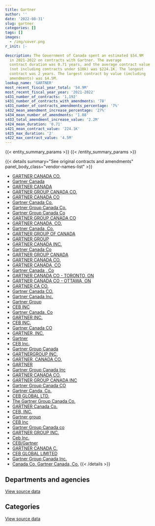 ```yaml
---
title: Gartner
author: ''
date: '2022-08-31'
slug: gartner
categories: []
tags: []
images:
  - /img/cover.png
r_init: |-
  
description: The Government of Canada spent an estimated $54.9M
  in 2021-2022 on contracts with Gartner. The average
  contract duration was 0.71 years, and the average contract value
  (not including contracts under $10k) was $224.1K. The longest
  contract was 2 years. The largest contract by value (including
  amendments) was $4.5M.
lookup_name: 'GARTNER'
most_recent_fiscal_year_total: '54.9M'
most_recent_fiscal_year_year: '2021-2022'
s431_number_of_contracts: '1,192'
s431_number_of_contracts_with_amendments: '78'
s431_number_of_contracts_amendments_percentage: '7%'
s432_mean_amendment_increase_percentage: '27%'
s434_mean_number_of_amendments: '1.08'
s433_total_amendment_increase_value: '2.2M'
s424_mean_duration: '0.71'
s421_mean_contract_value: '224.1K'
s425_max_duration: '2'
s422_max_contract_value: '4.5M'
---
```


<script src="/rmarkdown-libs/htmlwidgets/htmlwidgets.js"></script>
<link href="/rmarkdown-libs/datatables-css/datatables-crosstalk.css" rel="stylesheet" />
<script src="/rmarkdown-libs/datatables-binding/datatables.js"></script>
<script src="/rmarkdown-libs/jquery/jquery-3.6.0.min.js"></script>
<link href="/rmarkdown-libs/dt-core-bootstrap/css/dataTables.bootstrap.min.css" rel="stylesheet" />
<link href="/rmarkdown-libs/dt-core-bootstrap/css/dataTables.bootstrap.extra.css" rel="stylesheet" />
<script src="/rmarkdown-libs/dt-core-bootstrap/js/jquery.dataTables.min.js"></script>
<script src="/rmarkdown-libs/dt-core-bootstrap/js/dataTables.bootstrap.min.js"></script>
<link href="/rmarkdown-libs/crosstalk/css/crosstalk.min.css" rel="stylesheet" />
<script src="/rmarkdown-libs/crosstalk/js/crosstalk.min.js"></script>
<script src="/rmarkdown-libs/htmlwidgets/htmlwidgets.js"></script>
<link href="/rmarkdown-libs/datatables-css/datatables-crosstalk.css" rel="stylesheet" />
<script src="/rmarkdown-libs/datatables-binding/datatables.js"></script>
<script src="/rmarkdown-libs/jquery/jquery-3.6.0.min.js"></script>
<link href="/rmarkdown-libs/dt-core-bootstrap/css/dataTables.bootstrap.min.css" rel="stylesheet" />
<link href="/rmarkdown-libs/dt-core-bootstrap/css/dataTables.bootstrap.extra.css" rel="stylesheet" />
<script src="/rmarkdown-libs/dt-core-bootstrap/js/jquery.dataTables.min.js"></script>
<script src="/rmarkdown-libs/dt-core-bootstrap/js/dataTables.bootstrap.min.js"></script>
<link href="/rmarkdown-libs/crosstalk/css/crosstalk.min.css" rel="stylesheet" />
<script src="/rmarkdown-libs/crosstalk/js/crosstalk.min.js"></script>

{{< entity_summary_params >}}
{{< /entity_summary_params >}}

{{< details summary="See original contracts and amendments" panel_body_class="vendor-names-list" >}}
- [GARTNER CANADA CO.](https://search.open.canada.ca/en/ct/?sort=contract_value_f%20desc&page=1&search_text=%22GARTNER%20CANADA%20CO.%22)
- [Gartner Canada](https://search.open.canada.ca/en/ct/?sort=contract_value_f%20desc&page=1&search_text=%22Gartner%20Canada%22)
- [GARTNER CANADA](https://search.open.canada.ca/en/ct/?sort=contract_value_f%20desc&page=1&search_text=%22GARTNER%20CANADA%22)
- [GARTNER GROUP CANADA CO.](https://search.open.canada.ca/en/ct/?sort=contract_value_f%20desc&page=1&search_text=%22GARTNER%20GROUP%20CANADA%20CO.%22)
- [GARTNER CANADA CO](https://search.open.canada.ca/en/ct/?sort=contract_value_f%20desc&page=1&search_text=%22GARTNER%20CANADA%20CO%22)
- [Gartner Canada Co.](https://search.open.canada.ca/en/ct/?sort=contract_value_f%20desc&page=1&search_text=%22Gartner%20Canada%20Co.%22)
- [Gartner Group Canada Co.](https://search.open.canada.ca/en/ct/?sort=contract_value_f%20desc&page=1&search_text=%22Gartner%20Group%20Canada%20Co.%22)
- [Gartner Group Canada Co](https://search.open.canada.ca/en/ct/?sort=contract_value_f%20desc&page=1&search_text=%22Gartner%20Group%20Canada%20Co%22)
- [GARTNER GROUP CANADA CO](https://search.open.canada.ca/en/ct/?sort=contract_value_f%20desc&page=1&search_text=%22GARTNER%20GROUP%20CANADA%20CO%22)
- [GARTNER CANADA, CO.](https://search.open.canada.ca/en/ct/?sort=contract_value_f%20desc&page=1&search_text=%22GARTNER%20CANADA%2c%20CO.%22)
- [Gartner Canada, Co.](https://search.open.canada.ca/en/ct/?sort=contract_value_f%20desc&page=1&search_text=%22Gartner%20Canada%2c%20Co.%22)
- [GARTNER GROUP OF CANADA](https://search.open.canada.ca/en/ct/?sort=contract_value_f%20desc&page=1&search_text=%22GARTNER%20GROUP%20OF%20CANADA%22)
- [GARTNER GROUP](https://search.open.canada.ca/en/ct/?sort=contract_value_f%20desc&page=1&search_text=%22GARTNER%20GROUP%22)
- [GARTNER CANADA INC.](https://search.open.canada.ca/en/ct/?sort=contract_value_f%20desc&page=1&search_text=%22GARTNER%20CANADA%20INC.%22)
- [Gartner Canada Co](https://search.open.canada.ca/en/ct/?sort=contract_value_f%20desc&page=1&search_text=%22Gartner%20Canada%20Co%22)
- [GARTNER GROUP CANADA](https://search.open.canada.ca/en/ct/?sort=contract_value_f%20desc&page=1&search_text=%22GARTNER%20GROUP%20CANADA%22)
- [GARTNER CANADA CO.](https://search.open.canada.ca/en/ct/?sort=contract_value_f%20desc&page=1&search_text=%22GARTNER%20%20CANADA%20CO.%22)
- [GARTNER CANADA, CO](https://search.open.canada.ca/en/ct/?sort=contract_value_f%20desc&page=1&search_text=%22GARTNER%20CANADA%2c%20CO%22)
- [Gartner Canada , Co](https://search.open.canada.ca/en/ct/?sort=contract_value_f%20desc&page=1&search_text=%22Gartner%20Canada%20%2c%20Co%22)
- [GARTNER CANADA CO - TORONTO, ON](https://search.open.canada.ca/en/ct/?sort=contract_value_f%20desc&page=1&search_text=%22GARTNER%20CANADA%20CO%20-%20TORONTO%2c%20ON%22)
- [GARTNER CANADA CO - OTTAWA, ON](https://search.open.canada.ca/en/ct/?sort=contract_value_f%20desc&page=1&search_text=%22GARTNER%20CANADA%20CO%20-%20OTTAWA%2c%20ON%22)
- [GARTNER CA CO.](https://search.open.canada.ca/en/ct/?sort=contract_value_f%20desc&page=1&search_text=%22GARTNER%20CA%20CO.%22)
- [Gartner Canada CO.](https://search.open.canada.ca/en/ct/?sort=contract_value_f%20desc&page=1&search_text=%22Gartner%20Canada%20CO.%22)
- [Gartner Canada Inc.](https://search.open.canada.ca/en/ct/?sort=contract_value_f%20desc&page=1&search_text=%22Gartner%20Canada%20Inc.%22)
- [Gartner Group](https://search.open.canada.ca/en/ct/?sort=contract_value_f%20desc&page=1&search_text=%22Gartner%20Group%22)
- [CEB INC](https://search.open.canada.ca/en/ct/?sort=contract_value_f%20desc&page=1&search_text=%22CEB%20INC%22)
- [Gartner Canada. Co](https://search.open.canada.ca/en/ct/?sort=contract_value_f%20desc&page=1&search_text=%22Gartner%20Canada.%20Co%22)
- [GARTNER INC.](https://search.open.canada.ca/en/ct/?sort=contract_value_f%20desc&page=1&search_text=%22GARTNER%20INC.%22)
- [CEB INC.](https://search.open.canada.ca/en/ct/?sort=contract_value_f%20desc&page=1&search_text=%22CEB%20INC.%22)
- [Gartner Canada CO](https://search.open.canada.ca/en/ct/?sort=contract_value_f%20desc&page=1&search_text=%22Gartner%20Canada%20CO%22)
- [GARTNER, INC.](https://search.open.canada.ca/en/ct/?sort=contract_value_f%20desc&page=1&search_text=%22GARTNER%2c%20INC.%22)
- [Gartner](https://search.open.canada.ca/en/ct/?sort=contract_value_f%20desc&page=1&search_text=%22Gartner%22)
- [CEB Inc.](https://search.open.canada.ca/en/ct/?sort=contract_value_f%20desc&page=1&search_text=%22CEB%20Inc.%22)
- [Gartner Group Canada](https://search.open.canada.ca/en/ct/?sort=contract_value_f%20desc&page=1&search_text=%22Gartner%20Group%20Canada%22)
- [GARTNERGROUP INC.](https://search.open.canada.ca/en/ct/?sort=contract_value_f%20desc&page=1&search_text=%22GARTNERGROUP%20INC.%22)
- [GARTNER, CANADA CO.](https://search.open.canada.ca/en/ct/?sort=contract_value_f%20desc&page=1&search_text=%22GARTNER%2c%20CANADA%20CO.%22)
- [GARTNER](https://search.open.canada.ca/en/ct/?sort=contract_value_f%20desc&page=1&search_text=%22GARTNER%22)
- [Gartner Group Canada Inc](https://search.open.canada.ca/en/ct/?sort=contract_value_f%20desc&page=1&search_text=%22Gartner%20Group%20Canada%20Inc%22)
- [GARTNER CANADA CO.](https://search.open.canada.ca/en/ct/?sort=contract_value_f%20desc&page=1&search_text=%22GARTNER%20CANADA%20%20CO.%22)
- [GARTNER GROUP CANADA INC](https://search.open.canada.ca/en/ct/?sort=contract_value_f%20desc&page=1&search_text=%22GARTNER%20GROUP%20CANADA%20INC%22)
- [Gartner Group Canada CO](https://search.open.canada.ca/en/ct/?sort=contract_value_f%20desc&page=1&search_text=%22Gartner%20Group%20Canada%20CO%22)
- [Gartner Canda, Co.](https://search.open.canada.ca/en/ct/?sort=contract_value_f%20desc&page=1&search_text=%22Gartner%20Canda%2c%20Co.%22)
- [CEB GLOBAL LTD.](https://search.open.canada.ca/en/ct/?sort=contract_value_f%20desc&page=1&search_text=%22CEB%20GLOBAL%20LTD.%22)
- [The Gartner Group Canada Co.](https://search.open.canada.ca/en/ct/?sort=contract_value_f%20desc&page=1&search_text=%22The%20Gartner%20Group%20Canada%20Co.%22)
- [GARTNER Canada Co.](https://search.open.canada.ca/en/ct/?sort=contract_value_f%20desc&page=1&search_text=%22GARTNER%20Canada%20Co.%22)
- [CEB, INC.](https://search.open.canada.ca/en/ct/?sort=contract_value_f%20desc&page=1&search_text=%22CEB%2c%20INC.%22)
- [Gartner group](https://search.open.canada.ca/en/ct/?sort=contract_value_f%20desc&page=1&search_text=%22Gartner%20group%22)
- [CEB Inc](https://search.open.canada.ca/en/ct/?sort=contract_value_f%20desc&page=1&search_text=%22CEB%20Inc%22)
- [Gartner Group Canada co](https://search.open.canada.ca/en/ct/?sort=contract_value_f%20desc&page=1&search_text=%22Gartner%20Group%20Canada%20co%22)
- [GARTNER GROUP INC.](https://search.open.canada.ca/en/ct/?sort=contract_value_f%20desc&page=1&search_text=%22GARTNER%20GROUP%20INC.%22)
- [Ceb Inc.](https://search.open.canada.ca/en/ct/?sort=contract_value_f%20desc&page=1&search_text=%22Ceb%20Inc.%22)
- [CEB/Gartner](https://search.open.canada.ca/en/ct/?sort=contract_value_f%20desc&page=1&search_text=%22CEB%2fGartner%22)
- [GARTNER CANADA C.](https://search.open.canada.ca/en/ct/?sort=contract_value_f%20desc&page=1&search_text=%22GARTNER%20CANADA%20C.%22)
- [CEB GLOBAL LIMITED](https://search.open.canada.ca/en/ct/?sort=contract_value_f%20desc&page=1&search_text=%22CEB%20GLOBAL%20LIMITED%22)
- [Gartner Group Canada Inc.](https://search.open.canada.ca/en/ct/?sort=contract_value_f%20desc&page=1&search_text=%22Gartner%20Group%20Canada%20Inc.%22)
- [Canada Co, Gartner Canada, Co.](https://search.open.canada.ca/en/ct/?sort=contract_value_f%20desc&page=1&search_text=%22Canada%20Co%2c%20Gartner%20Canada%2c%20Co.%22)
{{< /details >}}

## Departments and agencies

<div id="htmlwidget-1" style="width:100%;height:auto;" class="datatables html-widget"></div>
<script type="application/json" data-for="htmlwidget-1">{"x":{"style":"bootstrap","filter":"none","vertical":false,"data":[["<a href=\"/departments/aafc-aac/\">Agriculture and Agri-Food Canada<\/a>","<a href=\"/departments/aandc-aadnc/\">Crown-Indigenous Relations and Northern Affairs Canada<\/a>","<a href=\"/departments/atssc-scdata/\">Administrative Tribunals Support Service of Canada<\/a>","<a href=\"/departments/cas-satj/\">Courts Administration Service<\/a>","<a href=\"/departments/cbsa-asfc/\">Canada Border Services Agency<\/a>","<a href=\"/departments/ced-dec/\">Canada Economic Development for Quebec Regions<\/a>","<a href=\"/departments/cer-rec/\">Canada Energy Regulator<\/a>","<a href=\"/departments/cfia-acia/\">Canadian Food Inspection Agency<\/a>","<a href=\"/departments/chrc-ccdp/\">Canadian Human Rights Commission<\/a>","<a href=\"/departments/cic/\">Immigration, Refugees and Citizenship Canada<\/a>","<a href=\"/departments/cihr-irsc/\">Canadian Institutes of Health Research<\/a>","<a href=\"/departments/cnsc-ccsn/\">Canadian Nuclear Safety Commission<\/a>","<a href=\"/departments/cra-arc/\">Canada Revenue Agency<\/a>","<a href=\"/departments/crtc/\">Canadian Radio-television and Telecommunications Commission<\/a>","<a href=\"/departments/csa-asc/\">Canadian Space Agency<\/a>","<a href=\"/departments/csc-scc/\">Correctional Service of Canada<\/a>","<a href=\"/departments/csps-efpc/\">Canada School of Public Service<\/a>","<a href=\"/departments/cta-otc/\">Canadian Transportation Agency<\/a>","<a href=\"/departments/dfatd-maecd/\">Global Affairs Canada<\/a>","<a href=\"/departments/dfo-mpo/\">Fisheries and Oceans Canada<\/a>","<a href=\"/departments/dnd-mdn/\">National Defence<\/a>","<a href=\"/departments/ec/\">Environment and Climate Change Canada<\/a>","<a href=\"/departments/elections/\">Elections Canada<\/a>","<a href=\"/departments/esdc-edsc/\">Employment and Social Development Canada<\/a>","<a href=\"/departments/fcac-acfc/\">Financial Consumer Agency of Canada<\/a>","<a href=\"/departments/feddevontario/\">Federal Economic Development Agency for Southern Ontario<\/a>","<a href=\"/departments/fin/\">Department of Finance Canada<\/a>","<a href=\"/departments/fintrac-canafe/\">Financial Transactions and Reports Analysis Centre of Canada<\/a>","<a href=\"/departments/hc-sc/\">Health Canada<\/a>","<a href=\"/departments/iaac-aeic/\">Impact Assessment Agency of Canada<\/a>","<a href=\"/departments/ic/\">Innovation, Science and Economic Development Canada<\/a>","<a href=\"/departments/iic-iac/\">Invest in Canada<\/a>","<a href=\"/departments/infc/\">Infrastructure Canada<\/a>","<a href=\"/departments/irb-cisr/\">Immigration and Refugee Board of Canada<\/a>","<a href=\"/departments/isc-sac/\">Indigenous Services Canada<\/a>","<a href=\"/departments/jus/\">Department of Justice Canada<\/a>","<a href=\"/departments/lac-bac/\">Library and Archives Canada<\/a>","<a href=\"/departments/nrc-cnrc/\">National Research Council Canada<\/a>","<a href=\"/departments/nrcan-rncan/\">Natural Resources Canada<\/a>","<a href=\"/departments/nserc-crsng/\">Natural Sciences and Engineering Research Council of Canada<\/a>","<a href=\"/departments/oag-bvg/\">Office of the Auditor General of Canada<\/a>","<a href=\"/departments/ocol-clo/\">Office of the Commissioner of Official Languages<\/a>","<a href=\"/departments/oic-ci/\">Office of the Information Commissioner of Canada<\/a>","<a href=\"/departments/opc-cpvp/\">Office of the Privacy Commissioner of Canada<\/a>","<a href=\"/departments/osfi-bsif/\">Office of the Superintendent of Financial Institutions Canada<\/a>","<a href=\"/departments/pc/\">Parks Canada<\/a>","<a href=\"/departments/pch/\">Canadian Heritage<\/a>","<a href=\"/departments/pco-bcp/\">Privy Council Office<\/a>","<a href=\"/departments/phac-aspc/\">Public Health Agency of Canada<\/a>","<a href=\"/departments/ppsc-sppc/\">Public Prosecution Service of Canada<\/a>","<a href=\"/departments/ps-sp/\">Public Safety Canada<\/a>","<a href=\"/departments/psc-cfp/\">Public Service Commission of Canada<\/a>","<a href=\"/departments/pwgsc-tpsgc/\">Public Services and Procurement Canada<\/a>","<a href=\"/departments/rcmp-grc/\">Royal Canadian Mounted Police<\/a>","<a href=\"/departments/ssc-spc/\">Shared Services Canada<\/a>","<a href=\"/departments/statcan/\">Statistics Canada<\/a>","<a href=\"/departments/tbs-sct/\">Treasury Board of Canada Secretariat<\/a>","<a href=\"/departments/tc/\">Transport Canada<\/a>","<a href=\"/departments/vac-acc/\">Veterans Affairs Canada<\/a>","<a href=\"/departments/wage/\">Department for Women and Gender Equality<\/a>"],[530318.75,1792981.9,44231.33,null,2899183.69,232893.24,null,197001.26,null,4096161.19,63431.71,212930.71,1420443.61,33248.05,null,786512.88,null,56041.19,2468630.14,373780.6,3647997.49,386398.71,649958.36,1511373.44,37140.48,33406.56,null,104182.36,660821.21,null,455995.58,null,288277.23,null,90441.7,217356.12,177411.46,323441.85,177323.45,399818.38,83533.55,20486.37,15639.51,76515.86,196974.57,null,153395.56,null,71347.5,null,150871.98,438060.29,5778544.26,3299622.26,3297563.3,329052.01,2142610.47,1514377.36,63673.77,null],[380583.04,483841.18,284937.67,null,3795866.27,318869.16,null,736191.96,81661.34,3181746.22,104041.42,350209.87,508808.09,25539.13,21346.99,400728.69,38681.64,42494.46,793199.75,851394.71,4452057.83,397817.09,684916.56,3055245.05,455449.12,151700.34,null,null,623713.35,null,569008.16,null,301139.86,5704.31,483841.18,27751.2,314274.11,545804.08,188823,1021109.14,250053.2,null,64313.35,78803.87,344222.82,null,null,null,59972.5,245529.08,null,323531.12,4889265.92,1242722.52,6383628.21,91132.15,1935040.51,562248.52,353663.78,226.04],[484453.9,null,null,null,3081499.49,185420.08,13768.52,528182.67,59956.1,3499296.77,156297.81,440367.79,2266333.69,20108.66,15333.76,676098.74,27935.49,null,5797089.38,1455048.35,7647667.25,108353.08,437863.79,4968152.21,1482074.9,41900.22,null,null,341925.93,null,403885.03,null,127003.01,142838.21,null,273915.64,31031.87,339114.63,5112.32,945542.08,533659.08,null,67807.26,78803.87,337257.88,null,151565.07,6960.37,2103898.02,29174.04,null,null,6606801.01,2614631.93,8320856.94,647769.65,1092549.56,540774.87,608453.04,115154.68],[951102.43,null,43647.3,180465.72,3705044.87,244031.79,138893.57,447048.54,70728.71,4345940.27,158166.33,408941.49,1432673.91,61443.11,null,508247.51,80334.09,null,1254138.72,1056881.76,8043075.24,117831.57,354089.55,7968379.15,465254.9,107291.13,80501.2,null,1279487.29,6051.42,892905.42,27533.59,210924.62,240158.62,258317.79,232580.79,null,887914.6,686981.36,731548.45,394357.45,null,82880.53,85391.93,209573.52,280687.74,199017.92,72967.16,411762.62,316752.86,87431.6,250277.9,3512225.77,1459452.74,6634049.18,751252.67,984080.81,918200.98,384125.73,156397.89]],"container":"<table class=\"table table-striped table-hover row-border order-column display\">\n  <thead>\n    <tr>\n      <th>Department<\/th>\n      <th>2018-2019<\/th>\n      <th>2019-2020<\/th>\n      <th>2020-2021<\/th>\n      <th>2021-2022<\/th>\n    <\/tr>\n  <\/thead>\n<\/table>","options":{"order":[[4,"desc"]],"pageLength":10,"autoWidth":true,"columnDefs":[{"targets":1,"render":"function(data, type, row, meta) {\n    return type !== 'display' ? data : DTWidget.formatCurrency(data, \"$\", 2, 3, \",\", \".\", true, null);\n  }"},{"targets":2,"render":"function(data, type, row, meta) {\n    return type !== 'display' ? data : DTWidget.formatCurrency(data, \"$\", 2, 3, \",\", \".\", true, null);\n  }"},{"targets":3,"render":"function(data, type, row, meta) {\n    return type !== 'display' ? data : DTWidget.formatCurrency(data, \"$\", 2, 3, \",\", \".\", true, null);\n  }"},{"targets":4,"render":"function(data, type, row, meta) {\n    return type !== 'display' ? data : DTWidget.formatCurrency(data, \"$\", 2, 3, \",\", \".\", true, null);\n  }"},{"width":"16%","targets":[1,2,3,4]},{"className":"dt-right","targets":[1,2,3,4]}],"orderClasses":false}},"evals":["options.columnDefs.0.render","options.columnDefs.1.render","options.columnDefs.2.render","options.columnDefs.3.render"],"jsHooks":[]}</script>
<p class="text-right">
<a href="https://github.com/GoC-Spending/contracts-data/tree/main/data/out/vendors/gartner/summary_by_fiscal_year_by_department.csv" class="source-data-link btn btn-link">View source data</a>
</p>

## Categories

<div id="htmlwidget-2" style="width:100%;height:auto;" class="datatables html-widget"></div>
<script type="application/json" data-for="htmlwidget-2">{"x":{"style":"bootstrap","filter":"none","vertical":false,"data":[["<a href=\"/categories/facilities_and_construction/\">Facilities and construction<\/a>","<a href=\"/categories/office_management/\">Office management<\/a>","<a href=\"/categories/defence/\">Defence<\/a>","<a href=\"/categories/professional_services/\">Professional services<\/a>","<a href=\"/categories/information_technology/\">Information technology<\/a>","<a href=\"/categories/industrial_products_and_services/\">Industrial products and services<\/a>","<a href=\"/categories/travel/\">Travel<\/a>","<a href=\"/categories/human_capital/\">Human capital<\/a>"],[407553.38,156502.18,946791.42,16070003.61,16141085.49,null,34021.1,8245446.07],[321289.3,287.19,1037891.76,13461861.27,18445348.78,76755.43,null,9159415.86],[105955.59,450142.28,1900962.38,18307714.46,18313130.89,28067.28,null,20753715.73],[null,944538.68,1290611.59,17723943.48,18140471.2,109401.89,124390.4,16536086.59]],"container":"<table class=\"table table-striped table-hover row-border order-column display\">\n  <thead>\n    <tr>\n      <th>Category<\/th>\n      <th>2018-2019<\/th>\n      <th>2019-2020<\/th>\n      <th>2020-2021<\/th>\n      <th>2021-2022<\/th>\n    <\/tr>\n  <\/thead>\n<\/table>","options":{"order":[[4,"desc"]],"dom":"t","pageLength":30,"autoWidth":true,"columnDefs":[{"targets":1,"render":"function(data, type, row, meta) {\n    return type !== 'display' ? data : DTWidget.formatCurrency(data, \"$\", 2, 3, \",\", \".\", true, null);\n  }"},{"targets":2,"render":"function(data, type, row, meta) {\n    return type !== 'display' ? data : DTWidget.formatCurrency(data, \"$\", 2, 3, \",\", \".\", true, null);\n  }"},{"targets":3,"render":"function(data, type, row, meta) {\n    return type !== 'display' ? data : DTWidget.formatCurrency(data, \"$\", 2, 3, \",\", \".\", true, null);\n  }"},{"targets":4,"render":"function(data, type, row, meta) {\n    return type !== 'display' ? data : DTWidget.formatCurrency(data, \"$\", 2, 3, \",\", \".\", true, null);\n  }"},{"width":"16%","targets":[1,2,3,4]},{"className":"dt-right","targets":[1,2,3,4]}],"orderClasses":false,"lengthMenu":[10,25,30,50,100]}},"evals":["options.columnDefs.0.render","options.columnDefs.1.render","options.columnDefs.2.render","options.columnDefs.3.render"],"jsHooks":[]}</script>
<p class="text-right">
<a href="https://github.com/GoC-Spending/contracts-data/tree/main/data/out/vendors/gartner/summary_by_fiscal_year_by_category.csv" class="source-data-link btn btn-link">View source data</a>
</p>
